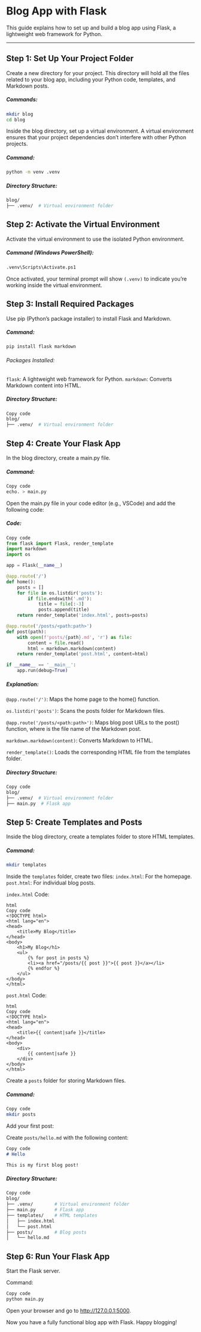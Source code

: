 # Blog App with Flask

This guide explains how to set up and build a blog app using Flask, a lightweight web framework for Python.

---

## **Step 1: Set Up Your Project Folder**

Create a new directory for your project. This directory will hold all the files related to your blog app, including your Python code, templates, and Markdown posts.

##### Commands:
```bash
mkdir blog
cd blog
```
Inside the blog directory, set up a virtual environment. A virtual environment ensures that your project dependencies don’t interfere with other Python projects.

##### Command:
```bash
python -m venv .venv
```
##### Directory Structure:
```bash
blog/
├── .venv/  # Virtual environment folder
```

## **Step 2: Activate the Virtual Environment**

Activate the virtual environment to use the isolated Python environment.

##### Command (Windows PowerShell):
```bash
.venv\Scripts\Activate.ps1
```
Once activated, your terminal prompt will show `(.venv)` to indicate you’re working inside the virtual environment.

## **Step 3: Install Required Packages**

Use pip (Python’s package installer) to install Flask and Markdown.

##### Command:
```bash
pip install flask markdown
```
###### Packages Installed:
`flask`: A lightweight web framework for Python.
`markdown`: Converts Markdown content into HTML.

##### Directory Structure:
```bash
Copy code
blog/
├── .venv/  # Virtual environment folder
```
## **Step 4: Create Your Flask App**

In the blog directory, create a main.py file.

##### Command:
```bash
Copy code
echo. > main.py
```
Open the main.py file in your code editor (e.g., VSCode) and add the following code:

##### Code:
```python
Copy code
from flask import Flask, render_template
import markdown
import os

app = Flask(__name__)

@app.route('/')
def home():
    posts = []
    for file in os.listdir('posts'):
        if file.endswith('.md'):
            title = file[:-3]
            posts.append(title)
    return render_template('index.html', posts=posts)

@app.route('/posts/<path:path>')
def post(path):
    with open(f'posts/{path}.md', 'r') as file:
        content = file.read()
        html = markdown.markdown(content)
    return render_template('post.html', content=html)

if __name__ == '__main__':
    app.run(debug=True)
```
##### Explanation:
`@app.route('/')`: Maps the home page to the home() function.

`os.listdir('posts')`: Scans the posts folder for Markdown files.

`@app.route('/posts/<path:path>')`: Maps blog post URLs to the post() function, where <path> is the file name of the Markdown post.

`markdown.markdown(content)`: Converts Markdown to HTML.

`render_template()`: Loads the corresponding HTML file from the templates folder.

##### Directory Structure:
```bash
Copy code
blog/
├── .venv/  # Virtual environment folder
├── main.py  # Flask app
```

## **Step 5: Create Templates and Posts**

Inside the blog directory, create a templates folder to store HTML templates.

##### Command:
```bash
mkdir templates
```

Inside the `templates` folder, create two files:
`index.html`: For the homepage.
`post.html`: For individual blog posts.

`index.html` Code:
```
html
Copy code
<!DOCTYPE html>
<html lang="en">
<head>
    <title>My Blog</title>
</head>
<body>
    <h1>My Blog</h1>
    <ul>
        {% for post in posts %}
        <li><a href="/posts/{{ post }}">{{ post }}</a></li>
        {% endfor %}
    </ul>
</body>
</html>
```
`post.html` Code:
```
html
Copy code
<!DOCTYPE html>
<html lang="en">
<head>
    <title>{{ content|safe }}</title>
</head>
<body>
    <div>
        {{ content|safe }}
    </div>
</body>
</html>
```
Create a `posts` folder for storing Markdown files.

##### Command:
```bash
Copy code
mkdir posts
```
Add your first post:

Create `posts/hello.md` with the following content:
```markdown
Copy code
# Hello

This is my first blog post!
```
##### Directory Structure:
```bash
Copy code
blog/
├── .venv/        # Virtual environment folder
├── main.py       # Flask app
├── templates/    # HTML templates
│   ├── index.html
│   └── post.html
├── posts/        # Blog posts
│   └── hello.md
```

## **Step 6: Run Your Flask App**

Start the Flask server.

Command:
```bash
Copy code
python main.py
```
Open your browser and go to http://127.0.0.1:5000.

Now you have a fully functional blog app with Flask. Happy blogging!
